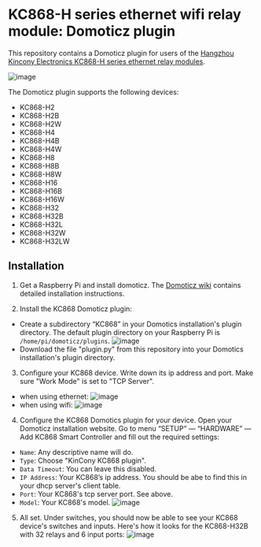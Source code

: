 # KC868-H series ethernet wifi relay module: Domoticz plugin

This repository contains a Domoticz plugin for users of the  [Hangzhou Kincony Electronics KC868-H series ethernet relay modules](https://www.kincony.com/product/relay-controller).

![image](https://www.kincony.com/wp-content/uploads/2020/11/domoticz-32-relay.jpg)

The Domoticz plugin supports the following devices:
- KC868-H2
- KC868-H2B
- KC868-H2W
- KC868-H4
- KC868-H4B
- KC868-H4W
- KC868-H8
- KC868-H8B
- KC868-H8W
- KC868-H16
- KC868-H16B
- KC868-H16W
- KC868-H32
- KC868-H32B
- KC868-H32L
- KC868-H32W
- KC868-H32LW

## Installation
1. Get a Raspberry Pi and install domoticz. The [Domoticz wiki](https://www.domoticz.com/wiki/Raspberry_Pi) contains detailed installation instructions.

2. Install the KC868 Domoticz plugin:
  - Create a subdirectory “KC868” in your Domotics installation's plugin directory. The default plugin directory on your Raspberry Pi is ```/home/pi/domoticz/plugins```.
![image](https://www.kincony.com/images/domoticz/raspberry-pi-domoticz-2.png)
  - Download the file "plugin.py" from this repository into your Domotics installation's plugin directory.

3. Configure your KC868 device. Write down its ip address and port. Make sure "Work Mode" is set to "TCP Server".
  - when using ethernet: ![image](https://www.kincony.com/images/domoticz/ip-ethernet.jpg)
  - when using wifi: ![image](https://www.kincony.com/images/domoticz/ip-wifi.jpg) 

4. Configure the KC868 Domotics plugin for your device. Open your Domoticz installation website. Go to menu “SETUP” — “HARDWARE” — Add KC868 Smart Controller and fill out the required settings:
  -  ```Name```: Any descriptive name will do.
  -  ```Type```: Choose "KinCony KC868 plugin".
  -  ```Data Timeout```: You can leave this disabled.
  -  ```IP Address```: Your KC868’s ip address. You should be abe to find this in your dhcp server's client table.
  -  ```Port```: Your KC868's tcp server port. See above.
  -  ```Model```: Your KC868's model.
  ![image](https://www.kincony.com/images/domoticz/domoticz-add-hardware-3.jpg)

5. All set. Under switches, you should now be able to see your KC868 device's switches and inputs. Here's how it looks for the KC868-H32B with 32 relays and 6 input ports:
![image](https://www.kincony.com/images/domoticz/domoticz-kc868-h32b-switches.png)
